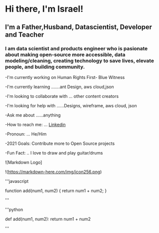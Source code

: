 # Hi there, I'm Israel!

## I'm a Father,Husband, Datascientist, Developer and Teacher

### I am data scientist and products engineer who is pasionate about making open-source more accessible, data modeling/cleaning, creating technology to save lives, elevate people, and building community.

-I'm currently working on  Human Rights First- Blue Witness

-I'm currently learning .......ant Design, aws cloud,json

-I'm looking to collaborate with ... other content creators

-I'm looking for help with ......Designs, wireframe, aws cloud, json

-Ask me about ......anything

-How to reach me: ... [Linkedin](https://www.linkedin.com/in/dr-israel-o-aikulola/)

-Pronoun: ... He/Him

-2021 Goals: Contribute more to Open Source projects


-Fun Fact: .. I love to draw and play guitar/drums


![Markdown Logo]

!(https://markdown-here.com/img/icon256.png)

'''javascript

   function add(num1, num2) {
     return num1 + num2;
   }
   
'''

'''python

   def add(num1, num2):
     return num1 + num2
     
'''
